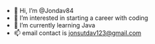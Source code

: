 - 👋 Hi, I’m @Jondav84
- 👀 I’m interested in starting a career with coding
- 🌱 I’m currently learning Java 
- 📫 email contact is jonsutdav123@gmail.com

<!---
Jondav84/Jondav84 is a ✨ special ✨ repository because its `README.md` (this file) appears on your GitHub profile.
You can click the Preview link to take a look at your changes.
--->
